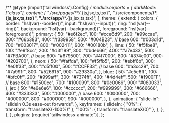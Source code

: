 /** @type {import('tailwindcss').Config} */
module.exports = {
  darkMode: ["class"],
  content: [
    "./src/pages/**/*.{js,jsx,ts,tsx}",
    "./src/components/**/*.{js,jsx,ts,tsx}",
    "./src/app/**/*.{js,jsx,ts,tsx}",
  ],
  theme: {
    extend: {
      colors: {
        border: "hsl(var(--border))",
        input: "hsl(var(--input))",
        ring: "hsl(var(--ring))",
        background: "hsl(var(--background))",
        foreground: "hsl(var(--foreground))",
        primary: {
          50: "#e6f2ec",
          100: "#cce6d9",
          200: "#99ccae",
          300: "#66b383",
          400: "#339958",
          500: "#004B23", // base
          600: "#003d1d",
          700: "#003017",
          800: "#002411",
          900: "#00180b",
        },
        lime: {
          50: "#f5fbe8",
          100: "#e9f8cc",
          200: "#d3f199",
          300: "#bdeb66",
          400: "#a7e433",
          500: "#7FBA00", // base
          600: "#679500",
          700: "#4f7000",
          800: "#374c00",
          900: "#202700",
        },
        neon: {
          50: "#faffda",
          100: "#f5ffb5",
          200: "#ebff6b",
          300: "#e0ff33",
          400: "#d5ff00",
          500: "#CCFF33", // base
          600: "#a3cc29",
          700: "#7a991f",
          800: "#526615",
          900: "#29330a",
        },
        blue: {
          50: "#e5e6ff",
          100: "#bfc0ff",
          200: "#999aff",
          300: "#7374ff",
          400: "#4d4eff",
          500: "#1900FF", // base
          600: "#1500cc",
          700: "#100099",
          800: "#0c0066",
          900: "#080033",
        },
        jet: {
          50: "#e6e6e6",
          100: "#cccccc",
          200: "#999999",
          300: "#666666",
          400: "#333333",
          500: "#000000", // base
          600: "#000000",
          700: "#000000",
          800: "#000000",
          900: "#000000",
        },
      },
      animation: {
        "slide-in": "slideIn 0.3s ease-out forwards",
      },
      keyframes: {
        slideIn: {
          "0%": { transform: "translateX(-100%)" },
          "100%": { transform: "translateX(0)" },
        },
      },
    },
  },
  plugins: [require("tailwindcss-animate")],
};

